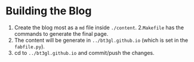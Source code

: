 # Building the Blog

1. Create the blog most as a ```md``` file inside ```./content```.
2.```Makefile``` has the commands to generate the final page.
3. The content will be generate in ```../bt3gl.github.io``` (which is set in the ```fabfile.py```).
4. cd to ```../bt3gl.github.io``` and commit/push the changes.
